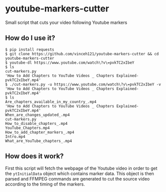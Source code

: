 # youtube-markers-cutter
Small script that cuts your video following Youtube markers

## How do I use it?

```shell
$ pip install requests
$ git clone https://github.com/vinceh121/youtube-markers-cutter && cd youtube-markers-cutter
$ youtube-dl https://www.youtube.com/watch\?v\=pvkTC2xIbeY
$ ls
cut-markers.py
'How to Add Chapters to YouTube Videos _ Chapters Explained-pvkTC2xIbeY.mp4'
$ ./cut-markers.py -u https://www.youtube.com/watch\?v\=pvkTC2xIbeY -v 'How to Add Chapters to YouTube Videos _ Chapters Explained-pvkTC2xIbeY.mp4'
$ ls
Are_chapters_available_in_my_country_.mp4
'How to Add Chapters to YouTube Videos _ Chapters Explained-pvkTC2xIbeY.mp4'
When_are_changes_updated_.mp4
cut-markers.py
How_to_disable_chapters_.mp4
YouTube_Chapters.mp4
How_to_add_chapter_markers_.mp4
Intro.mp4
What_are_YouTube_chapters_.mp4
```

## How does it work?

First this script will fetch the webpage of the Youtube video in order to get the `ytInitialData` object which contains marker data. This object is then parsed and FFMPEG commands are generated to cut the source video according to the timing of the markers.
